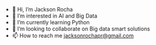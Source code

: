 - 👋 Hi, I’m Jackson Rocha
- 👀 I’m interested in AI and Big Data 
- 🌱 I’m currently learning Python
- 💞️ I’m looking to collaborate on Big data smart solutions
- 📫 How to reach me jacksonrochapr@gmail.com

<!---
JackRocha2/JackRocha2 is a ✨ special ✨ repository because its `README.md` (this file) appears on your GitHub profile.
You can click the Preview link to take a look at your changes.
--->
